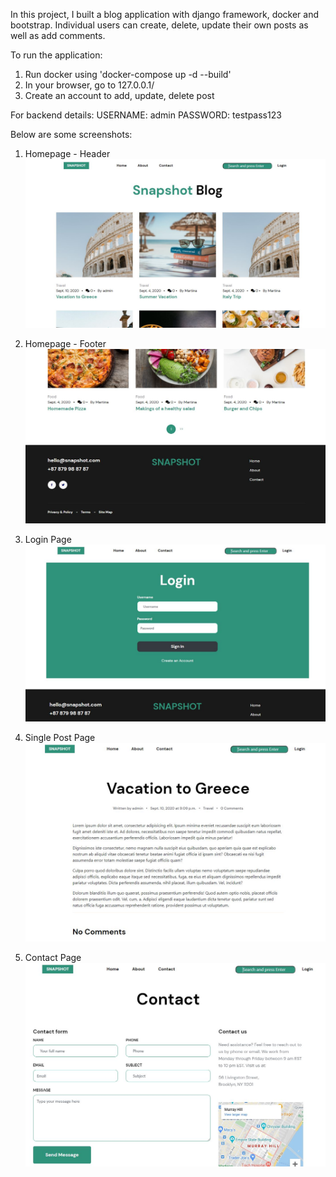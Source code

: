 In this project, I built a blog application with django framework, docker and bootstrap.
Individual users can create, delete, update their own posts as well as add comments.

To run the application:

1. Run docker using 'docker-compose up -d --build'
2. In your browser, go to 127.0.0.1/
3. Create an account to add, update, delete post

For backend details:
USERNAME: admin
PASSWORD: testpass123

Below are some screenshots:
1. Homepage - Header
![](screenshots/homepage_header.jpg)

2. Homepage - Footer
![](screenshots/homepage_footer.jpg)

3. Login Page
![](screenshots/login_page.jpg)

4. Single Post Page
![](screenshots/single_post_page.jpg)

5. Contact Page
![](screenshots/contact_page.jpg)
